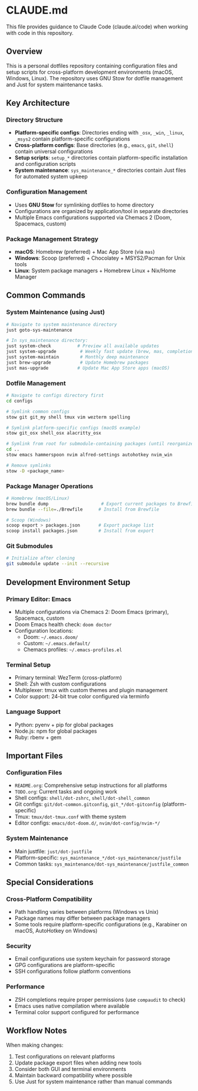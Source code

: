 # CLAUDE.md

This file provides guidance to Claude Code (claude.ai/code) when working with code in this repository.

## Overview

This is a personal dotfiles repository containing configuration files and setup scripts for cross-platform development environments (macOS, Windows, Linux). The repository uses GNU Stow for dotfile management and Just for system maintenance tasks.

## Key Architecture

### Directory Structure
- **Platform-specific configs**: Directories ending with `_osx`, `_win`, `_linux`, `_msys2` contain platform-specific configurations
- **Cross-platform configs**: Base directories (e.g., `emacs`, `git`, `shell`) contain universal configurations
- **Setup scripts**: `setup_*` directories contain platform-specific installation and configuration scripts
- **System maintenance**: `sys_maintenance_*` directories contain Just files for automated system upkeep

### Configuration Management
- Uses **GNU Stow** for symlinking dotfiles to home directory
- Configurations are organized by application/tool in separate directories
- Multiple Emacs configurations supported via Chemacs 2 (Doom, Spacemacs, custom)

### Package Management Strategy
- **macOS**: Homebrew (preferred) + Mac App Store (via `mas`)
- **Windows**: Scoop (preferred) + Chocolatey + MSYS2/Pacman for Unix tools
- **Linux**: System package managers + Homebrew Linux + Nix/Home Manager

## Common Commands

### System Maintenance (using Just)
```bash
# Navigate to system maintenance directory
just goto-sys-maintenance

# In sys_maintenance directory:
just system-check          # Preview all available updates
just system-upgrade         # Weekly fast update (brew, mas, completions)
just system-maintain        # Monthly deep maintenance
just brew-upgrade           # Update Homebrew packages
just mas-upgrade           # Update Mac App Store apps (macOS)
```

### Dotfile Management
```bash
# Navigate to configs directory first
cd configs

# Symlink common configs
stow git git_my shell tmux vim wezterm spelling

# Symlink platform-specific configs (macOS example)  
stow git_osx shell_osx alacritty_osx

# Symlink from root for submodule-containing packages (until reorganized)
cd ..
stow emacs hammerspoon nvim alfred-settings autohotkey nvim_win

# Remove symlinks
stow -D <package_name>
```

### Package Manager Operations
```bash
# Homebrew (macOS/Linux)
brew bundle dump                    # Export current packages to Brewfile
brew bundle --file=./Brewfile      # Install from Brewfile

# Scoop (Windows)
scoop export > packages.json       # Export package list
scoop install packages.json        # Install from export
```

### Git Submodules
```bash
# Initialize after cloning
git submodule update --init --recursive
```

## Development Environment Setup

### Primary Editor: Emacs
- Multiple configurations via Chemacs 2: Doom Emacs (primary), Spacemacs, custom
- Doom Emacs health check: `doom doctor`
- Configuration locations:
  - Doom: `~/.emacs.doom/`
  - Custom: `~/.emacs.default/`
  - Chemacs profiles: `~/.emacs-profiles.el`

### Terminal Setup
- Primary terminal: WezTerm (cross-platform)
- Shell: Zsh with custom configurations
- Multiplexer: tmux with custom themes and plugin management
- Color support: 24-bit true color configured via terminfo

### Language Support
- Python: pyenv + pip for global packages
- Node.js: npm for global packages
- Ruby: rbenv + gem

## Important Files

### Configuration Files
- `README.org`: Comprehensive setup instructions for all platforms
- `TODO.org`: Current tasks and ongoing work
- Shell configs: `shell/dot-zshrc`, `shell/dot-shell_common`
- Git configs: `git/dot-common.gitconfig`, `git_*/dot-gitconfig` (platform-specific)
- Tmux: `tmux/dot-tmux.conf` with theme system
- Editor configs: `emacs/dot-doom.d/`, `nvim/dot-config/nvim-*/`

### System Maintenance
- Main justfile: `just/dot-justfile`
- Platform-specific: `sys_maintenance_*/dot-sys_maintenance/justfile`
- Common tasks: `sys_maintenance/dot-sys_maintenance/justfile_common`

## Special Considerations

### Cross-Platform Compatibility
- Path handling varies between platforms (Windows vs Unix)
- Package names may differ between package managers
- Some tools require platform-specific configurations (e.g., Karabiner on macOS, AutoHotkey on Windows)

### Security
- Email configurations use system keychain for password storage
- GPG configurations are platform-specific
- SSH configurations follow platform conventions

### Performance
- ZSH completions require proper permissions (use `compaudit` to check)
- Emacs uses native compilation where available
- Terminal color support configured for performance

## Workflow Notes

When making changes:
1. Test configurations on relevant platforms
2. Update package export files when adding new tools
3. Consider both GUI and terminal environments
4. Maintain backward compatibility where possible
5. Use Just for system maintenance rather than manual commands